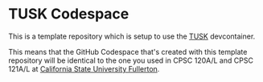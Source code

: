 # TUSK Codespace

This is a template repository which is setup to use the [TUSK](https://github.com/mshafae/tusk) devcontainer.

This means that the GitHub Codespace that's created with this template repository will be identical to the one you used in CPSC 120A/L and CPSC 121A/L at [California State University Fullerton](https://www.fullerton.edu/).

